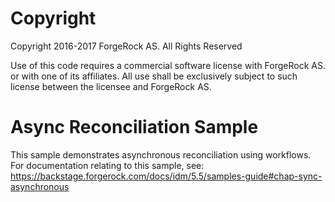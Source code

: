 Copyright
=============
Copyright 2016-2017 ForgeRock AS. All Rights Reserved

Use of this code requires a commercial software license with ForgeRock AS.
or with one of its affiliates. All use shall be exclusively subject
to such license between the licensee and ForgeRock AS.

Async Reconciliation Sample
===========================

This sample demonstrates asynchronous reconciliation using workflows. For documentation
relating to this sample, see:
https://backstage.forgerock.com/docs/idm/5.5/samples-guide#chap-sync-asynchronous
